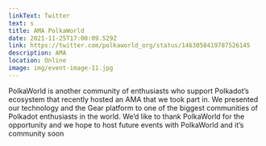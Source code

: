 ```yaml
---
linkText: Twitter
text: s
title: AMA PolkaWorld
date: 2021-11-25T17:00:09.529Z
link: https://twitter.com/polkaworld_org/status/1463058419787526145
description: AMA
location: Online
image: img/event-image-11.jpg
---
```

PolkaWorld is another community of enthusiasts who support Polkadot’s ecosystem that recently hosted an AMA that we took part in. We presented our technology and the Gear platform to one of the biggest communities of Polkadot enthusiasts in the world. We’d like to thank PolkaWorld for the opportunity and we hope to host future events with PolkaWorld and it’s community soon